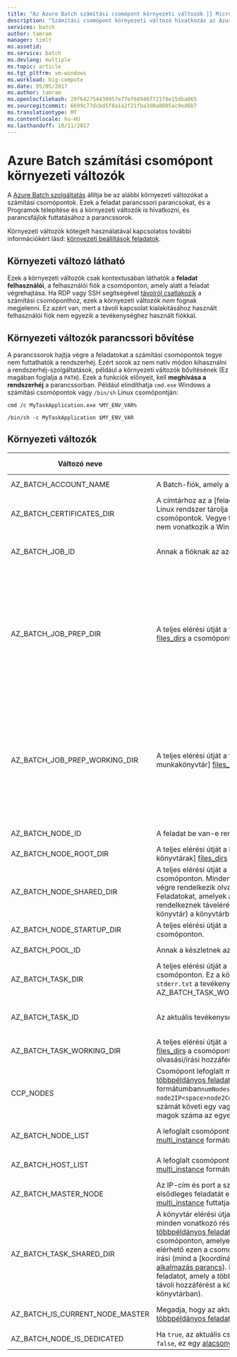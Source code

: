 ```yaml
---
title: "Az Azure Batch számítási csomópont környezeti változók |} Microsoft Docs"
description: "Számítási csomópont környezeti változó hivatkozás az Azure Batch használatával."
services: batch
author: tamram
manager: timlt
ms.assetid: 
ms.service: batch
ms.devlang: multiple
ms.topic: article
ms.tgt_pltfrm: vm-windows
ms.workload: big-compute
ms.date: 05/05/2017
ms.author: tamram
ms.openlocfilehash: 29f642754430957e77ef68946f721f8e15dba065
ms.sourcegitcommit: 6699c77dcbd5f8a1a2f21fba3d0a0005ac9ed6b7
ms.translationtype: MT
ms.contentlocale: hu-HU
ms.lasthandoff: 10/11/2017
---
```

# <a name="azure-batch-compute-node-environment-variables"></a>Azure Batch számítási csomópont környezeti változók
A [Azure Batch szolgáltatás](https://azure.microsoft.com/services/batch/) állítja be az alábbi környezeti változókat a számítási csomópontok. Ezek a feladat parancssori parancsokat, és a Programok telepítése és a környezeti változók is hivatkozni, és parancsfájlok futtatásához a parancssorok.

Környezeti változók kötegelt használatával kapcsolatos további információkért lásd: [környezeti beállítások feladatok](https://docs.microsoft.com/azure/batch/batch-api-basics#environment-settings-for-tasks).

## <a name="environment-variable-visibility"></a>Környezeti változó látható

Ezek a környezeti változók csak kontextusában láthatók a **feladat felhasználói**, a felhasználói fiók a csomóponton, amely alatt a feladat végrehajtása. Ha RDP vagy SSH segítségével [távolról csatlakozik](https://azure.microsoft.com/documentation/articles/batch-api-basics/#connecting-to-compute-nodes) a számítási csomóponthoz, ezek a környezeti változók *nem* fognak megjelenni. Ez azért van, mert a távoli kapcsolat kialakításához használt felhasználói fiók nem egyezik a tevékenységhez használt fiókkal.

## <a name="command-line-expansion-of-environment-variables"></a>Környezeti változók parancssori bővítése

A parancssorok hajtja végre a feladatokat a számítási csomópontok tegye nem futtathatók a rendszerhéj. Ezért sorok az nem natív módon kihasználni a rendszerhéj-szolgáltatások, például a környezeti változók bővítésének (Ez magában foglalja a `PATH`). Ezek a funkciók előnyeit, kell **meghívása a rendszerhéj** a parancssorban. Például elindíthatja `cmd.exe` Windows a számítási csomópontok vagy `/bin/sh` Linux csomópontján:

`cmd /c MyTaskApplication.exe %MY_ENV_VAR%`

`/bin/sh -c MyTaskApplication $MY_ENV_VAR`

## <a name="environment-variables"></a>Környezeti változók

| Változó neve                     | Leírás                                                              | Rendelkezésre állás | Példa |
|-----------------------------------|--------------------------------------------------------------------------|--------------|---------|
| AZ_BATCH_ACCOUNT_NAME           | A Batch-fiók, amely a feladat tartozik neve.                  | Minden feladat.   | mybatchaccount |
| AZ_BATCH_CERTIFICATES_DIR       | A címtárhoz az a [feladatütemezési munkakönyvtár] [ files_dirs] Linux rendszer tárolja a tanúsítványok a számítási csomópontok. Vegye figyelembe, hogy a környezeti változó nem vonatkozik a Windows számítási csomópontjain.                                                  | Minden feladat.   |  /mnt/Batch/Tasks/workitems/batchjob001/Job-1/task001/certs |
| AZ_BATCH_JOB_ID                 | Annak a fióknak az azonosítója, amelyhez a feladat tartozik. | Minden olyan feladat, kivéve a feladat indítása. | batchjob001 |
| AZ_BATCH_JOB_PREP_DIR           | A teljes elérési útját a feladat előkészítése [feladat directory] [ files_dirs] a csomóponton. | Kezdő tevékenység és a feladat előkészítése tevékenységet kívül az összes feladatot. Csak akkor érhető el, ha a feladat a feladat előkészítése tevékenység van konfigurálva. | C:\user\tasks\workitems\jobprepreleasesamplejob\job-1\jobpreparation |
| AZ_BATCH_JOB_PREP_WORKING_DIR   | A teljes elérési útját a feladat előkészítése [feladatütemezési munkakönyvtár] [ files_dirs] a csomóponton. | Kezdő tevékenység és a feladat előkészítése tevékenységet kívül az összes feladatot. Csak akkor érhető el, ha a feladat a feladat előkészítése tevékenység van konfigurálva. | C:\user\tasks\workitems\jobprepreleasesamplejob\job-1\jobpreparation\wd |
| AZ_BATCH_NODE_ID                | A feladat be van-e rendelve csomópont azonosítója. | Minden feladat. | TVM-1219235766_3-20160919t172711z |
| AZ_BATCH_NODE_ROOT_DIR          | A teljes elérési útját a legfelső szintű az összes [Batch-könyvtárak] [ files_dirs] a csomóponton. | Minden feladat. | C:\user\tasks |
| AZ_BATCH_NODE_SHARED_DIR        | A teljes elérési útját a [megosztott könyvtár] [ files_dirs] a csomóponton. Minden olyan feladat, amely a csomóponton végre rendelkezik olvasási/írási hozzáférést a könyvtárhoz. Feladatokat, amelyek a többi csomóponton végre nem rendelkeznek táveléréssel (nincs olyan "megosztott" hálózati könyvtár) a könyvtárba. | Minden feladat. | C:\user\tasks\shared |
| AZ_BATCH_NODE_STARTUP_DIR       | A teljes elérési útját a [indítsa el a feladat directory] [ files_dirs] a csomóponton. | Minden feladat. | C:\user\tasks\startup |
| AZ_BATCH_POOL_ID                | Annak a készletnek azonosítója, amelyen a tevékenység fut. | Minden feladat. | batchpool001 |
| AZ_BATCH_TASK_DIR               | A teljes elérési útját a [feladat directory] [ files_dirs] a csomóponton. Ez a könyvtár tartalmaz a `stdout.txt` és `stderr.txt` a tevékenységhez, és a AZ_BATCH_TASK_WORKING_DIR. | Minden feladat. | C:\user\tasks\workitems\batchjob001\job-1\task001 |
| AZ_BATCH_TASK_ID                | Az aktuális tevékenység azonosítója. | Minden olyan feladat, kivéve a feladat indítása. | task001 |
| AZ_BATCH_TASK_WORKING_DIR       | A teljes elérési útját a [feladatütemezési munkakönyvtár] [ files_dirs] a csomóponton. A jelenleg futó feladat rendelkezik olvasási/írási hozzáférést a könyvtárhoz. | Minden feladat. | C:\user\tasks\workitems\batchjob001\job-1\task001\wd |
| CCP_NODES                       | Csomópont lefoglalt magok száma és csomópontok listáját egy [többpéldányos feladat][multi_instance]. Csomópontok és -magok felsorolt formátumban`numNodes<space>node1IP<space>node1Cores<space>`<br/>`node2IP<space>node2Cores<space> ...`, ahol a csomópontok számát követi egy vagy több csomópont IP-címek és az magok száma az egyes. |  Többpéldányos elsődleges és részfeladatok. |`2 10.0.0.4 1 10.0.0.5 1` |
| AZ_BATCH_NODE_LIST              | A lefoglalt csomópontlista egy [többpéldányos feladat] [ multi_instance] formátumú `nodeIP;nodeIP`. | Többpéldányos elsődleges és részfeladatok. | `10.0.0.4;10.0.0.5` |
| AZ_BATCH_HOST_LIST              | A lefoglalt csomópontlista egy [többpéldányos feladat] [ multi_instance] formátumú `nodeIP,nodeIP`. | Többpéldányos elsődleges és részfeladatok. | `10.0.0.4,10.0.0.5` |
| AZ_BATCH_MASTER_NODE            | Az IP-cím és port a számítási csomópont, amelyen az elsődleges feladatát egy [többpéldányos feladat] [ multi_instance] futtatja. | Többpéldányos elsődleges és részfeladatok. | `10.0.0.4:6000`|
| AZ_BATCH_TASK_SHARED_DIR | A könyvtár elérési útja, amely azonos az elsődleges feladat és minden vonatkozó részfeladatnál annak regisztrálása egy [többpéldányos feladat][multi_instance]. Az elérési út létezik minden csomóponton, amelyen a többpéldányos feladat fut, és elérhető ezen a csomóponton futó feladat parancsok olvasási/írási (mind a [koordinációs parancs] [ coord_cmd] és a [ alkalmazás parancs][app_cmd]). Résztevékenység vagy egy elsődleges feladatot, amely a többi csomóponton végre nem rendelkezik távoli hozzáférést a könyvtárhoz (nincs "megosztott" hálózati könyvtárban). | Többpéldányos elsődleges és részfeladatok. | C:\user\tasks\workitems\multiinstancesamplejob\job-1\multiinstancesampletask |
| AZ_BATCH_IS_CURRENT_NODE_MASTER | Megadja, hogy az aktuális csomópont-e a fő csomópont egy [többpéldányos feladat][multi_instance]. A lehetséges értékek: `true` és `false`.| Többpéldányos elsődleges és részfeladatok. | `true` |
| AZ_BATCH_NODE_IS_DEDICATED | Ha `true`, az aktuális csomópont dedikált csomópontja. Ha `false`, ez egy [alacsony prioritású csomópont](batch-low-pri-vms.md). | Minden feladat. | `true` |

[files_dirs]: https://azure.microsoft.com/documentation/articles/batch-api-basics/#files-and-directories
[multi_instance]: https://azure.microsoft.com/documentation/articles/batch-mpi/
[coord_cmd]: https://azure.microsoft.com/documentation/articles/batch-mpi/#coordination-command
[app_cmd]: https://azure.microsoft.com/documentation/articles/batch-mpi/#application-command
